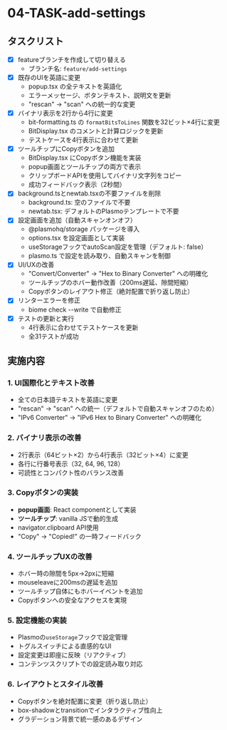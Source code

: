 # 04-TASK-add-settings

## タスクリスト

- [x] featureブランチを作成して切り替える
  - ブランチ名: `feature/add-settings`
- [x] 既存のUIを英語に変更
  - popup.tsx の全テキストを英語化
  - エラーメッセージ、ボタンテキスト、説明文を更新
  - "rescan" → "scan" への統一的な変更
- [x] バイナリ表示を2行から4行に変更
  - bit-formatting.ts の `formatBitsToLines` 関数を32ビット×4行に変更
  - BitDisplay.tsx のコメントと計算ロジックを更新
  - テストケースを4行表示に合わせて更新
- [x] ツールチップにCopyボタンを追加
  - BitDisplay.tsx にCopyボタン機能を実装
  - popup画面とツールチップの両方で表示
  - クリップボードAPIを使用してバイナリ文字列をコピー
  - 成功フィードバック表示（2秒間）
- [x] background.tsとnewtab.tsxの不要ファイルを削除
  - background.ts: 空のファイルで不要
  - newtab.tsx: デフォルトのPlasmoテンプレートで不要
- [x] 設定画面を追加（自動スキャンオンオフ）
  - @plasmohq/storage パッケージを導入
  - options.tsx を設定画面として実装
  - useStorageフックでautoScan設定を管理（デフォルト: false）
  - plasmo.ts で設定を読み取り、自動スキャンを制御
- [x] UI/UXの改善
  - "Convert/Converter" → "Hex to Binary Converter" への明確化
  - ツールチップのホバー動作改善（200ms遅延、隙間短縮）
  - Copyボタンのレイアウト修正（絶対配置で折り返し防止）
- [x] リンターエラーを修正
  - biome check --write で自動修正
- [x] テストの更新と実行
  - 4行表示に合わせてテストケースを更新
  - 全31テストが成功

## 実施内容

### 1. UI国際化とテキスト改善
- 全ての日本語テキストを英語に変更
- "rescan" → "scan" への統一（デフォルトで自動スキャンオフのため）
- "IPv6 Converter" → "IPv6 Hex to Binary Converter" への明確化

### 2. バイナリ表示の改善
- 2行表示（64ビット×2）から4行表示（32ビット×4）に変更
- 各行に行番号表示（32, 64, 96, 128）
- 可読性とコンパクト性のバランス改善

### 3. Copyボタンの実装
- **popup画面**: React componentとして実装
- **ツールチップ**: vanilla JSで動的生成
- navigator.clipboard API使用
- "Copy" → "Copied!" の一時フィードバック

### 4. ツールチップUXの改善
- ホバー時の隙間を5px→2pxに短縮
- mouseleaveに200msの遅延を追加
- ツールチップ自体にもホバーイベントを追加
- Copyボタンへの安全なアクセスを実現

### 5. 設定機能の実装
- Plasmoの`useStorage`フックで設定管理
- トグルスイッチによる直感的なUI
- 設定変更は即座に反映（リアクティブ）
- コンテンツスクリプトでの設定読み取り対応

### 6. レイアウトとスタイル改善
- Copyボタンを絶対配置に変更（折り返し防止）
- box-shadowとtransitionでインタラクティブ性向上
- グラデーション背景で統一感のあるデザイン